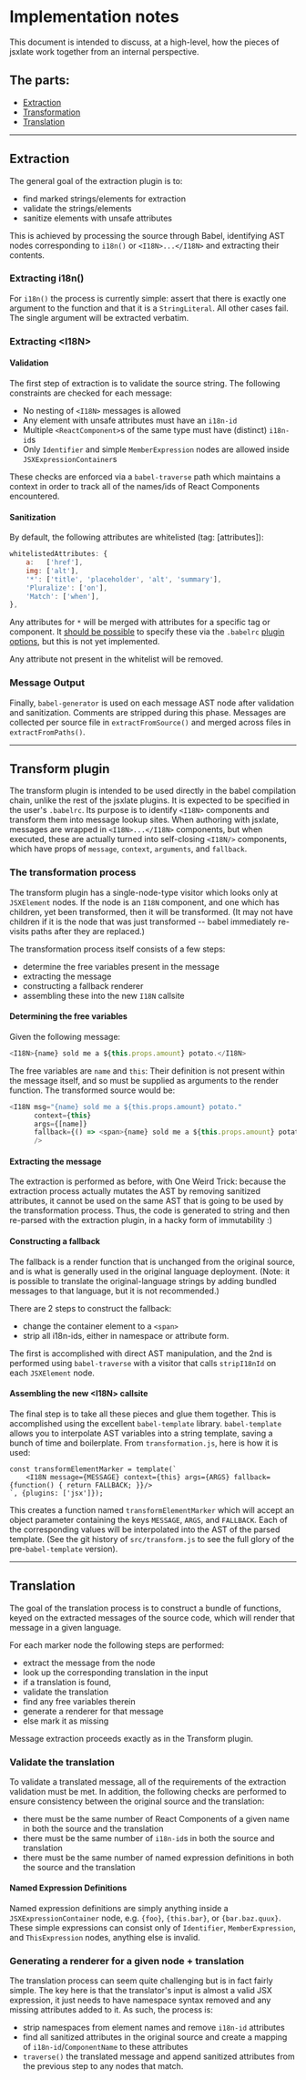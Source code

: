 # Implementation notes

This document is intended to discuss, at a high-level, how the pieces of jsxlate
work together from an internal perspective.

## The parts:

- [Extraction](#extraction)
- [Transformation](#transform-plugin)
- [Translation](#translation)

---

## Extraction

The general goal of the extraction plugin is to:

- find marked strings/elements for extraction
- validate the strings/elements
- sanitize elements with unsafe attributes

This is achieved by processing the source through Babel, identifying AST nodes
corresponding to `i18n()` or `<I18N>...</I18N>` and extracting their contents.

### Extracting i18n()

For `i18n()` the process is currently simple: assert that there is exactly one
argument to the function and that it is a `StringLiteral`. All other cases fail.
The single argument will be extracted verbatim.

### Extracting &lt;I18N&gt;

#### Validation

The first step of extraction is to validate the source string. The following
constraints are checked for each message:

- No nesting of `<I18N>` messages is allowed
- Any element with unsafe attributes must have an `i18n-id`
- Multiple `<ReactComponent>`s of the same type must have (distinct) `i18n-id`s
- Only `Identifier` and simple `MemberExpression` nodes are allowed inside
  `JSXExpressionContainer`s

These checks are enforced via a `babel-traverse` path which maintains a context
in order to track all of the names/ids of React Components encountered.

#### Sanitization

By default, the following attributes are whitelisted (tag: [attributes]):

```javascript
whitelistedAttributes: {
    a:   ['href'],
    img: ['alt'],
    '*': ['title', 'placeholder', 'alt', 'summary'],
    'Pluralize': ['on'],
    'Match': ['when'],
},
```

Any attributes for `*` will be merged with attributes for a specific tag or
component. It [should be possible](#extract-todo) to specify these via the
`.babelrc` [plugin options](https://babeljs.io/docs/plugins/#plugin-options),
but this is not yet implemented.

Any attribute not present in the whitelist will be removed.

### Message Output

Finally, `babel-generator` is used on each message AST node after validation
and sanitization. Comments are stripped during this phase. Messages are
collected per source file in `extractFromSource()` and merged across files
in `extractFromPaths()`.

---

## Transform plugin

The transform plugin is intended to be used directly in the babel compilation
chain, unlike the rest of the jsxlate plugins. It is expected to be specified in
the user's `.babelrc`. Its purpose is to identify `<I18N>` components and
transform them into message lookup sites. When authoring with jsxlate,
messages are wrapped in `<I18N>...</I18N>` components, but when executed,
these are actually turned into self-closing `<I18N/>` components, which have
props of `message`, `context`, `arguments`, and `fallback`.

### The transformation process

The transform plugin has a single-node-type visitor which looks only at
`JSXElement` nodes. If the node is an `I18N` component, and one which has children,
yet been transformed, then it will be transformed. (It may not have children if
it is the node that was just transformed -- babel immediately re-visits paths
after they are replaced.)

The transformation process itself consists of a few steps:

- determine the free variables present in the message
- extracting the message
- constructing a fallback renderer
- assembling these into the new `I18N` callsite

#### Determining the free variables

Given the following message:

```js
<I18N>{name} sold me a ${this.props.amount} potato.</I18N>
```

The free variables are `name` and `this`: Their definition is not present within
the message itself, and so must be supplied as arguments to the render function.
The transformed source would be:

```js
<I18N msg="{name} sold me a ${this.props.amount} potato."
      context={this}
      args={[name]}
      fallback={() => <span>{name} sold me a ${this.props.amount} potato.</span>}
      />
```


#### Extracting the message

The extraction is performed as before, with One Weird Trick: because the
extraction process actually mutates the AST by removing sanitized attributes,
it cannot be used on the same AST that is going to be used by the transformation
process. Thus, the code is generated to string and then re-parsed with the
extraction plugin, in a hacky form of immutability :)


#### Constructing a fallback

The fallback is a render function that is unchanged from the original source,
and is what is generally used in the original language deployment. (Note: it
is possible to translate the original-language strings by adding bundled
messages to that language, but it is not recommended.)

There are 2 steps to construct the fallback:

- change the container element to a `<span>`
- strip all i18n-ids, either in namespace or attribute form.

The first is accomplished with direct AST manipulation, and the 2nd is
performed using `babel-traverse` with a visitor that calls `stripI18nId` on
each `JSXElement` node.


#### Assembling the new &lt;I18N&gt; callsite

The final step is to take all these pieces and glue them together. This is
accomplished using the excellent `babel-template` library. `babel-template`
allows you to interpolate AST variables into a string template, saving a bunch
of time and boilerplate. From `transformation.js`, here is how it is used:

```
const transformElementMarker = template(`
    <I18N message={MESSAGE} context={this} args={ARGS} fallback={function() { return FALLBACK; }}/>
`, {plugins: ['jsx']});
```

This creates a function named `transformElementMarker` which will accept an
object parameter containing the keys `MESSAGE`, `ARGS`, and `FALLBACK`. Each of
the corresponding values will be interpolated into the AST of the parsed
template. (See the git history of `src/transform.js` to see the full glory of
the pre-`babel-template` version).

---

## Translation

The goal of the translation process is to construct a bundle of functions, keyed
on the extracted messages of the source code, which will render that message in
a given language.

For each marker node the following steps are performed:

- extract the message from the node
- look up the corresponding translation in the input
- if a translation is found,
 - validate the translation
 - find any free variables therein
 - generate a renderer for that message
- else mark it as missing

Message extraction proceeds exactly as in the Transform plugin.

### Validate the translation

To validate a translated message, all of the requirements of the extraction
validation must be met. In addition, the following checks are performed to
ensure consistency between the original source and the translation:

- there must be the same number of React Components of a given name in both the
  source and the translation
- there must be the same number of `i18n-id`s in both the source and translation
- there must be the same number of named expression definitions in both the
  source and the translation

#### Named Expression Definitions

Named expression definitions are simply anything inside a `JSXExpressionContainer`
node, e.g. `{foo}`, `{this.bar}`, or `{bar.baz.quux}`. These simple expressions
can consist only of `Identifier`, `MemberExpression`, and `ThisExpression` nodes,
anything else is invalid.

### Generating a renderer for a given node + translation

The translation process can seem quite challenging but is in fact fairly simple.
The key here is that the translator's input is almost a valid JSX expression, it
just needs to have namespace syntax removed and any missing attributes added to
it. As such, the process is:

- strip namespaces from element names and remove `i18n-id` attributes
- find all sanitized attributes in the original source and create a mapping of
  `i18n-id`/`ComponentName` to these attributes
- `traverse()` the translated message and append sanitized attributes from the
  previous step to any nodes that match.
